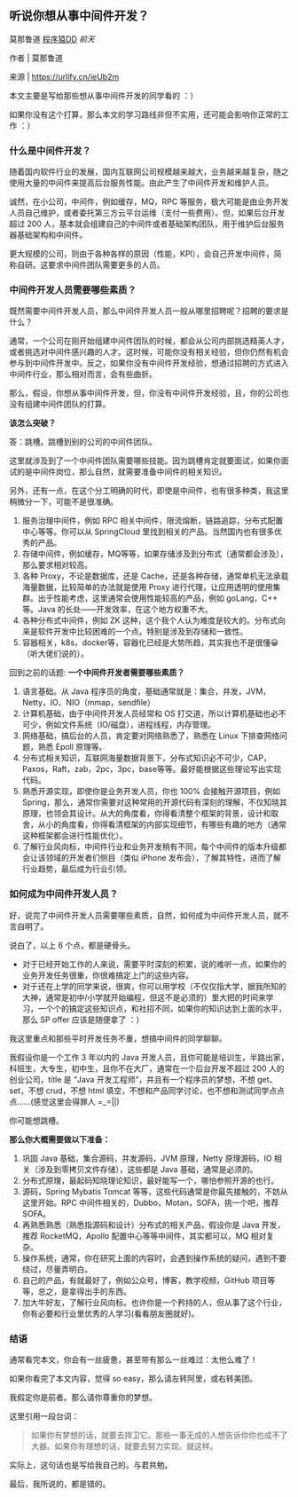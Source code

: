 ## 听说你想从事中间件开发？

莫那鲁道 [程序猿DD](javascript:void(0);) *前天*

作者 | 莫那鲁道

来源 | https://urlify.cn/ieUb2m

本文主要是写给那些想从事中间件开发的同学看的 ：）

如果你没有这个打算，那么本文的学习路线非但不实用，还可能会影响你正常的工作 ：）

### 什么是中间件开发？

随着国内软件行业的发展，国内互联网公司规模越来越大，业务越来越复杂，随之使用大量的中间件来提高后台服务性能。由此产生了中间件开发和维护人员。

诚然，在小公司，中间件，例如缓存，MQ，RPC 等服务，极大可能是由业务开发人员自己维护，或者委托第三方云平台运维（支付一些费用）。但，如果后台开发超过 200 人，基本就会组建自己的中间件或者基础架构团队，用于维护后台服务器基础架构和中间件。

更大规模的公司，则由于各种各样的原因（性能，KPI），会自己开发中间件，简称自研。这要求中间件团队需要更多的人员。

### 中间件开发人员需要哪些素质？

既然需要中间件开发人员，那么中间件开发人员一般从哪里招聘呢？招聘的要求是什么？

通常，一个公司在刚开始组建中间件团队的时候，都会从公司内部挑选精英人才，或者挑选对中间件感兴趣的人才。这时候，可能你没有相关经验，但你仍然有机会参与到中间件开发中。反之，如果你没有中间件开发经验，想通过招聘的方式进入中间件行业，那么相对而言，会有些曲折。

那么，假设，你想从事中间件开发，但，你没有中间件开发经验，且，你的公司也没有组建中间件团队的打算。

**该怎么突破？**

答：跳槽。跳槽到别的公司的中间件团队。

这里就涉及到了一个中间件团队需要哪些技能。因为跳槽肯定就要面试，如果你面试的是中间件岗位，那么自然，就需要准备中间件的相关知识。

另外，还有一点，在这个分工明确的时代，即使是中间件，也有很多种类，我这里稍微分一下，可能不是很准确。

1. 服务治理中间件，例如 RPC 相关中间件，限流熔断，链路追踪，分布式配置中心等等。你可以从 SpringCloud 里找到相关的产品。当然国内也有很多优秀的产品。
2. 存储中间件，例如缓存，MQ等等，如果存储涉及到分布式（通常都会涉及），那么要求相对较高。
3. 各种 Proxy，不论是数据库，还是 Cache，还是各种存储，通常单机无法承载海量数据，比较简单的办法就是使用 Proxy 进行代理，让应用透明的使用集群。出于性能考虑，这里通常会使用性能较高的产品，例如 goLang，C++ 等。Java 的长处——开发效率，在这个地方权重不大。
4. 各种分布式中间件，例如 ZK 这种，这个我个人认为难度是较大的。分布式向来是软件开发中比较困难的一个点。特别是涉及到存储和一致性。
5. 容器相关，k8s，docker等，容器化已经是大势所趋，其实我也不是很懂😀（听大佬们说的）。

回到之前的话题: **一个中间件开发者需要哪些素质？**

1. 语言基础。从 Java 程序员的角度，基础通常就是：集合，并发，JVM，Netty，IO、NIO（mmap，sendfile）
2. 计算机基础，由于中间件开发人员经常和 OS 打交道，所以计算机基础也必不可少，例如文件系统（IO/磁盘），进程线程，内存管理。
3. 网络基础，搞后台的人员，肯定要对网络熟悉了，熟悉在 Linux 下排查网络问题，熟悉 Epoll 原理等。
4. 分布式相关知识，互联网海量数据背景下，分布式知识必不可少，CAP， Paxos，Raft，zab，2pc，3pc，base等等。最好能根据这些理论写出实现代码。
5. 熟悉开源实现，即使你是业务开发人员，你也 100% 会接触开源项目，例如 Spring，那么，通常你需要对这种常用的开源代码有深刻的理解，不仅知晓其原理，也领会其设计。从大的角度看，你得看清整个框架的背景，设计和取舍，从小的角度看，你得看清框架的内部实现细节，有哪些有趣的地方（通常这种框架都会进行性能优化）。
6. 了解行业风向标，中间件行业和业务开发稍有不同，每个中间件的版本升级都会让该领域的开发者们侧目（类似 iPhone 发布会），了解其特性，进而了解行业趋势，最后成为行业引领。

### 如何成为中间件开发人员？

好，说完了中间件开发人员需要哪些素质，自然，如何成为中间件开发人员，就不言自明了。

说白了，以上 6 个点，都是硬骨头。

- 对于已经开始工作的人来说，需要平时深刻的积累，说的难听一点，如果你的业务开发任务很重，你很难搞定上门的这些内容。
- 对于还在上学的同学来说，很爽，你可以用学校（不仅仅指大学，据我所知的大神，通常是初中/小学就开始编程，但这不是必须的）里大把的时间来学习，一个个的搞定这些知识点，和社招不同，如果你的知识达到上面的水平，那么 SP offer 应该是随便拿了 ：）

我这里重点和那些平时开发任务不重，想搞中间件的同学聊聊。

我假设你是一个工作 3 年以内的 Java 开发人员，且你可能是培训生，半路出家，科班生，大专生，初中生，且你不在大厂，通常在一个后台开发不超过 200 人的创业公司，title 是 “Java 开发工程师”，并且有一个程序员的梦想，不想 get、set，不想 crud，不想 html 填空，不想和产品同学讨论，也不想和测试同学点点点……(感觉这里会得罪人 =_=||)

你可能想跳槽。

**那么你大概需要做以下准备：**

1. 巩固 Java 基础，集合源码，并发源码，JVM 原理，Netty 原理源码，IO 相关（涉及到零拷贝文件存储），这些都是 Java 基础，通常是必须的。
2. 分布式原理，最起码知晓理论知识，最好能写一个，哪怕参照开源的也行。
3. 源码，Spring Mybatis Tomcat 等等，这些代码通常是你最先接触的，不妨从这里开始。RPC 中间件相关的，Dubbo，Motan，SOFA，挑一个吧，推荐 SOFA。
4. 再熟悉熟悉（熟悉指源码和设计）分布式的相关产品，假设你是 Java 开发，推荐 RocketMQ，Apollo 配置中心等等中间件，其实都可以，MQ 相对复杂。
5. 操作系统，通常，你在研究上面的内容时，会遇到操作系统的疑问，遇到不要绕过，尽量弄明白。
6. 自己的产品，有就最好了，例如公众号，博客，教学视频，GitHub 项目等等，总之，是拿得出手的东西。
7. 加大牛好友，了解行业风向标。也许你是一个矜持的人，但从事了这个行业，你有必要和行业里优秀的人学习(看看朋友圈就好)。

### 结语

通常看完本文，你会有一丝疲惫，甚至带有那么一丝难过：太他么难了！

如果你看完了本文内容，觉得 so easy，那么请左转阿里，或右转美团。

我假定你是前者。那么请你尊重你的梦想。

这里引用一段台词：

> 如果你有梦想的话，就要去捍卫它。那些一事无成的人想告诉你你也成不了大器。如果你有理想的话，就要去努力实现。就这样。

实际上，这句话也是写给我自己的。与君共勉。

最后，我所说的，都是错的。